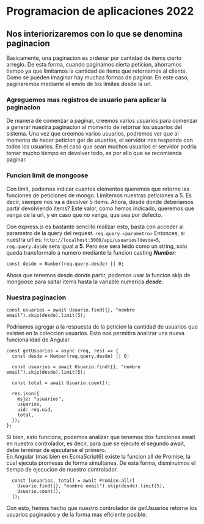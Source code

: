 # Programacion de aplicaciones 2022

## Nos interiorizaremos con lo que se denomina paginacion

Basicamente, una paginacion es ordenar por cantidad de items cierto arreglo. De esta forma, cuando paginamos cierta peticion, ahorramos tiempo ya que limitamos la cantidad de items que retornamos al cliente.
Como se pueden imaginar hay muchas formas de paginar. En este caso, paginaremos mediante el envio de los limites desde la url.

### Agreguemos mas registros de usuario para aplicar la paginacion

De manera de comenzar a paginar, creemos varios usuarios para comenzar a generar nuestra paginacion al momento de retornar los usuarios del sistema.
Una vez que creemos varios usuarios, podremos ver que al momento de hacer peticion get de usuarios, el servidor nos responde con todos los usuarios. En el caso que sean muchos usuarios el servidor podria tomar mucho tiempo en devolver todo, es por ello que se recomienda paginar.

### Funcion limit de mongoose

Con limit, podemos indicar cuantos elementos queremos que retorne las funciones de peticiones de mongo. Limitemos nuestras peticiones a 5. Es decir, siempre nos va a devolver 5 items. Ahora, desde donde deberiamos partir devolviendo items? Este valor, como hemos indicado, queremos que venga de la url, y en caso que no venga, que sea por defecto.

Con express.js es bastante sencillo realizar esto, basta con acceder al parametro de la query del request. `req.query.<parametro>`
Entonces, si nuestra url es: `http://localhost:3000/api/usuarios?desde=5`, `req.query.desde` sera igual a **5**. Pero ese sera leido como un string, solo queda transformalo a numero mediante la funcion casting **_Number_**:

```
const desde = Number(req.query.desde) || 0;
```

Ahora que tenemos desde donde partir, podemos usar la funcion skip de mongoose para saltar items hasta la variable numerica **_desde_**.

### Nuestra paginacion

```
const usuarios = await Usuario.find({}, "nombre email").skip(desde).limit(5);
```

Podriamos agregar a la respuesta de la peticion la cantidad de usuarios que existen en la coleccion usuarios. Esto nos permitira analizar una nueva funcionalidad de Angular.

```
const getUsuarios = async (req, res) => {
  const desde = Number(req.query.desde) || 0;

  const usuarios = await Usuario.find({}, "nombre email").skip(desde).limit(5);

  const total = await Usuario.count();

  res.json({
    msje: "usuarios",
    usuarios,
    uid: req.uid,
    total,
  });
};
```

Si bien, esto funciona, podemos analizar que tenemos dos funciones await en nuestro controlador, es decir, para que se ejecute el segundo await, debe terminar de ejecutarse el primero.  
En Angular (mas bien en EcmaScript6) existe la funcion all de Promise, la cual ejecuta promesas de forma simultanea. De esta forma, disminuimos el tiempo de ejecucion de nuestro controlador.

```
  const [usuarios, total] = await Promise.all([
    Usuario.find({}, "nombre email").skip(desde).limit(5),
    Usuario.count(),
  ]);
```

Con esto, hemos hecho que nuestro controlador de getUsuarios retorne los usuarios paginados y de la forma mas eficiente posible.
